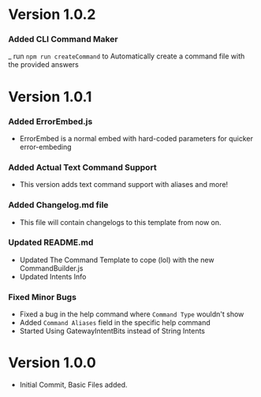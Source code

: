 # Version 1.0.2

### Added CLI Command Maker
_ run `npm run createCommand` to Automatically create a command file with the provided answers


# Version 1.0.1

### Added ErrorEmbed.js
- ErrorEmbed is a normal embed with hard-coded parameters for quicker error-embeding

### Added Actual Text Command Support
- This version adds text command support with aliases and more!

### Added Changelog.md file
- This file will contain changelogs to this template from now on.

### Updated README.md
- Updated The Command Template to cope (lol) with the new CommandBuilder.js
- Updated Intents Info

### Fixed Minor Bugs
- Fixed a bug in the help command where `Command Type` wouldn't show
- Added `Command Aliases` field in the specific help command
- Started Using GatewayIntentBits instead of String Intents


# Version 1.0.0

- Initial Commit, Basic Files added.